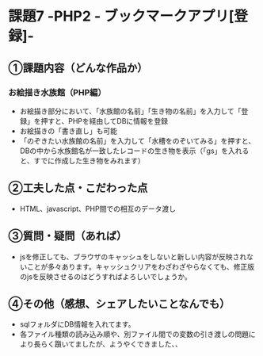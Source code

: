 # 課題7 -PHP2 - ブックマークアプリ[登録]-

## ①課題内容（どんな作品か）
### お絵描き水族館（PHP編）
- お絵描き部分において、「水族館の名前」「生き物の名前」を入力して「登録」を押すと、PHPを経由してDBに情報を登録
- お絵描きの「書き直し」も可能
- 「のぞきたい水族館の名前」を入力して「水槽をのぞいてみる」を押すと、DBの中から水族館名が一致したレコードの生き物を表示（「gs」を入れると、すでに作成した生き物をみれます）

## ②工夫した点・こだわった点
-  HTML、javascript、PHP間での相互のデータ渡し

## ③質問・疑問（あれば）
- jsを修正しても、ブラウザのキャッシュをしないと新しい内容が反映されないことが多々あります。キャッシュクリアをわざわざやらなくても、修正版のjsを反映させるのはどうすればよろしいでしょうか。

## ④その他（感想、シェアしたいことなんでも）
- sqlフォルダにDB情報を入れてます。
- 各ファイル種類の読み込み順や、別ファイル間での変数の引き渡しの問題により長らく躓いてましたが、ようやくできました、、
